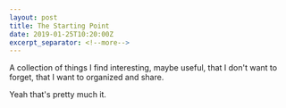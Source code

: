 ```yaml
---
layout: post
title: The Starting Point
date: 2019-01-25T10:20:00Z
excerpt_separator: <!--more-->
---
```


A collection of things I find interesting, maybe useful, that I don't want to forget, that I want to organized and share.
<!--more-->

Yeah that's pretty much it.
